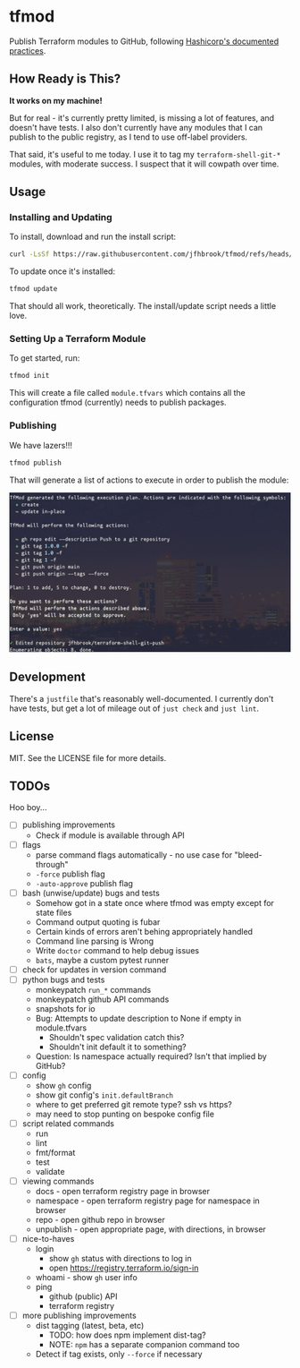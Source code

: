 # tfmod

Publish Terraform modules to GitHub, following
[Hashicorp's documented practices](https://developer.hashicorp.com/terraform/registry/modules/publish).

## How Ready is This?

**It works on my machine!**

But for real - it's currently pretty limited, is missing a lot of features,
and doesn't have tests. I also don't currently have any modules that I can
publish to the public registry, as I tend to use off-label providers.

That said, it's useful to me today. I use it to tag my `terraform-shell-git-*`
modules, with moderate success. I suspect that it will cowpath over time.

## Usage

### Installing and Updating

To install, download and run the install script:

```sh
curl -LsSf https://raw.githubusercontent.com/jfhbrook/tfmod/refs/heads/main/install.sh 
```

To update once it's installed:

```sh
tfmod update
```

That should all work, theoretically. The install/update script needs a little love.

### Setting Up a Terraform Module

To get started, run:

```sh
tfmod init
```

This will create a file called `module.tfvars` which contains all the
configuration tfmod (currently) needs to publish packages.

### Publishing

We have lazers!!!

```sh
tfmod publish
```

That will generate a list of actions to execute in order to publish the
module:

![](https://github.com/jfhbrook/tfmod/blob/main/img/publish.jpg?raw=true)

## Development

There's a `justfile` that's reasonably well-documented. I currently don't
have tests, but get a lot of mileage out of `just check` and `just lint`.

## License

MIT. See the LICENSE file for more details.

## TODOs

Hoo boy...

- [ ] publishing improvements
  - Check if module is available through API
- [ ] flags
  - parse command flags automatically - no use case for "bleed-through"
  - `-force` publish flag
  - `-auto-approve` publish flag
- [ ] bash (unwise/update) bugs and tests
  - Somehow got in a state once where tfmod was empty except for state files
  - Command output quoting is fubar
  - Certain kinds of errors aren't behing appropriately handled
  - Command line parsing is Wrong
  - Write `doctor` command to help debug issues
  - `bats`, maybe a custom pytest runner
- [ ] check for updates in version command
- [ ] python bugs and tests
  - monkeypatch `run_*` commands
  - monkeypatch github API commands
  - snapshots for io
  - Bug: Attempts to update description to None if empty in module.tfvars
    - Shouldn't spec validation catch this?
    - Shouldn't init default it to something?
  - Question: Is namespace actually required? Isn't that implied by GitHub?
- [ ] config
  - show `gh` config
  - show git config's `init.defaultBranch`
  - where to get preferred git remote type? ssh vs https?
  - may need to stop punting on bespoke config file
- [ ] script related commands
  - run
  - lint
  - fmt/format
  - test
  - validate
- [ ] viewing commands
  - docs - open terraform registry page in browser
  - namespace - open terraform registry page for namespace in browser
  - repo - open github repo in browser
  - unpublish - open appropriate page, with directions, in browser
- [ ] nice-to-haves
  - login
    - show `gh` status with directions to log in
    - open <https://registry.terraform.io/sign-in>
  - whoami - show `gh` user info
  - ping
    - github (public) API
    - terraform registry
- [ ] more publishing improvements
  - dist tagging (latest, beta, etc)
    - TODO: how does npm implement dist-tag?
    - NOTE: `npm` has a separate companion command too
  - Detect if tag exists, only `--force` if necessary
